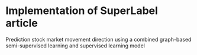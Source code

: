 # Implementation of SuperLabel article

Prediction stock market movement direction using a combined graph-based semi-supervised learning and supervised learning model
